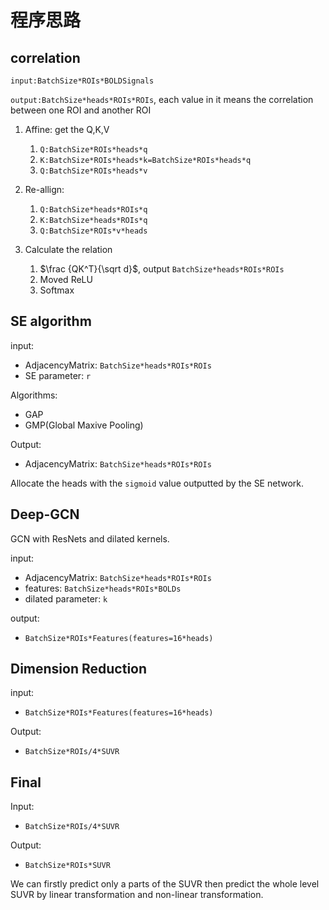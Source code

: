 # 程序思路

## correlation

`input:BatchSize*ROIs*BOLDSignals`

`output:BatchSize*heads*ROIs*ROIs`, each value in it means the correlation between one ROI and another ROI
1. Affine: get the Q,K,V
   1. `Q:BatchSize*ROIs*heads*q`
   2. `K:BatchSize*ROIs*heads*k=BatchSize*ROIs*heads*q`
   3. `Q:BatchSize*ROIs*heads*v`

2. Re-allign:
   1. `Q:BatchSize*heads*ROIs*q`
   2. `K:BatchSize*heads*ROIs*q`
   3. `Q:BatchSize*ROIs*v*heads`
3. Calculate the relation
   1. $\frac {QK^T}{\sqrt d}$, output `BatchSize*heads*ROIs*ROIs`
   2. Moved ReLU
   3. Softmax 

## SE algorithm

input: 
-  AdjacencyMatrix: `BatchSize*heads*ROIs*ROIs`
-  SE parameter: `r`

Algorithms: 
-  GAP
-  GMP(Global Maxive Pooling)

Output:
-  AdjacencyMatrix: `BatchSize*heads*ROIs*ROIs`

Allocate the heads with the `sigmoid` value outputted by the SE network.

## Deep-GCN

GCN with ResNets and dilated kernels.

input: 
-  AdjacencyMatrix: `BatchSize*heads*ROIs*ROIs`
-  features: `BatchSize*heads*ROIs*BOLDs`
-  dilated parameter: `k`

output:
-  `BatchSize*ROIs*Features(features=16*heads)`
## Dimension Reduction

input:
-  `BatchSize*ROIs*Features(features=16*heads)`

Output:
-  `BatchSize*ROIs/4*SUVR`

## Final

Input:
-  `BatchSize*ROIs/4*SUVR`

Output:
-  `BatchSize*ROIs*SUVR`

We can firstly predict only a parts of the SUVR then predict the whole level SUVR by linear transformation and non-linear transformation. 